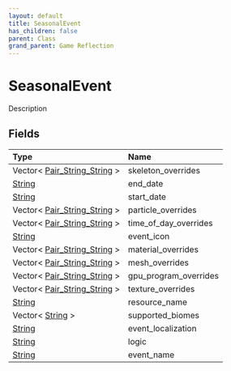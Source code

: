```yaml
---
layout: default
title: SeasonalEvent
has_children: false
parent: Class
grand_parent: Game Reflection
---
```

# SeasonalEvent
Description 

## Fields

| Type | Name |
|:----------|:--------------|
| Vector< [Pair_String_String](/riftbreaker-wiki/docs/game-reflection/classes/pair__string__string/) > | skeleton_overrides |
| [String](/riftbreaker-wiki/docs/game-reflection/components/string/) | end_date |
| [String](/riftbreaker-wiki/docs/game-reflection/components/string/) | start_date |
| Vector< [Pair_String_String](/riftbreaker-wiki/docs/game-reflection/classes/pair__string__string/) > | particle_overrides |
| Vector< [Pair_String_String](/riftbreaker-wiki/docs/game-reflection/classes/pair__string__string/) > | time_of_day_overrides |
| [String](/riftbreaker-wiki/docs/game-reflection/components/string/) | event_icon |
| Vector< [Pair_String_String](/riftbreaker-wiki/docs/game-reflection/classes/pair__string__string/) > | material_overrides |
| Vector< [Pair_String_String](/riftbreaker-wiki/docs/game-reflection/classes/pair__string__string/) > | mesh_overrides |
| Vector< [Pair_String_String](/riftbreaker-wiki/docs/game-reflection/classes/pair__string__string/) > | gpu_program_overrides |
| Vector< [Pair_String_String](/riftbreaker-wiki/docs/game-reflection/classes/pair__string__string/) > | texture_overrides |
| [String](/riftbreaker-wiki/docs/game-reflection/components/string/) | resource_name |
| Vector< [String](/riftbreaker-wiki/docs/game-reflection/components/string/) > | supported_biomes |
| [String](/riftbreaker-wiki/docs/game-reflection/components/string/) | event_localization |
| [String](/riftbreaker-wiki/docs/game-reflection/components/string/) | logic |
| [String](/riftbreaker-wiki/docs/game-reflection/components/string/) | event_name |


